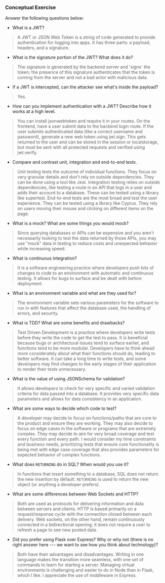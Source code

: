 ### Conceptual Exercise

Answer the following questions below:

- What is a JWT?
> A JWT or JSON Web Token is a string of code generated to provide authentication for logging into apps. It has three parts: a payload, headers, and a signature. 

- What is the signature portion of the JWT?  What does it do?
> The signature is generated by the backend server and 'signs' the token; the presence of this signature authenticates that the token is coming from the server and not a bad actor with malicious data.

- If a JWT is intercepted, can the attacker see what's inside the payload?
>Yes.

- How can you implement authentication with a JWT?  Describe how it works at a high level.
>You can install jsonwebtoken and require it in your routes. On the frontend, have a user submit data to the backend login route. If the user submits authenticated data (like a correct username and password), generate a new web token using jwt.sign. This gets returned to the user and can be stored in the session or localstorage, but must be sent with all protected requests and verified using jwt.verify. 

- Compare and contrast unit, integration and end-to-end tests.
>Unit testing tests the outcome of individual functions. They focus on very granular details and don't rely on outside dependencies. They can be done using a tool like Jest. Integration testing relies on outside dependencies, like testing a route in an API that logs in a user and adds their account to a database. These can be tested using a library like supertest. End-to-end tests are the most broad and test the user experience. They can be tested using a library like Cyprus. They rely on users moving their mouse and clicking on different items on the page.

- What is a mock? What are some things you would mock?
>Since querying databases or APIs can be expensive and you aren't necessarily looking to test the data returned by those APIs, you may use "mock" data in testing to reduce costs and unexpected behavior while increasing speed.

- What is continuous integration?
>It is a software engineering practice where developers push bits of changes to code to an environment with automatic and continuous testing. It allows for bugs to surface and be dealt with before deployment.

- What is an environment variable and what are they used for?
>The environment variable sets various parameters for the software to run in with features that affect the database used, the handling of errors, and security. 

- What is TDD? What are some benefits and drawbacks?
>Test Driven Development is a practice where developers write tests before they write the code to get the test to pass. It is beneficial because bugs or architectural issues tend to surface earlier, and functions tend to be more modular. Developers have to think ahead more considerately about what their functions should do, leading to better software. It can take a long time to write tests, and some developers may find changes to the early stages of their application to render their tests unnecessary. 

- What is the value of using JSONSchema for validation?
>It allows developers to check for very specific and varied validation criteria for data passed into a database. It provides very specific data parameters and allows for data consistency in an application.

- What are some ways to decide which code to test?
>A developer may decide to focus on functions/paths that are core to the product and ensure they are working. They may also decide to focus on edge cases in the software or programs that are extremely complex. They may decide to aim for very broad coverage and test every function and every path. I would consider my time constraints and business needs, prioritizing tests that ensure core functionality is being met with edge case coverage that also provides parameters for expected behavior of complex functions.

- What does `RETURNING` do in SQL? When would you use it?
>In functions that insert something to a database, SQL does not return the new insertion by default. `RETURNING` is used to return the new object (or anything a developer prefers). 

- What are some differences between Web Sockets and HTTP?
>Both are used as protocols for delivering information and data between servers and clients. HTTP is based primarily on a request/response cycle with the connection closed between each delivery. Web sockets, on the other hand, remain continuously connected in a bidirectional opening; it does not require a user to refresh a page to see new posted data. 

- Did you prefer using Flask over Express? Why or why not (there is no right
  answer here --- we want to see how you think about technology)?
>Both have their advantages and disadvantages. Writing in one language makes the transition more seamless, with one set of commands to learn for starting a server. Managing virtual environments is challenging and easier to do in Node than in Flask, which I like. I appreciate the use of middleware in Express.
